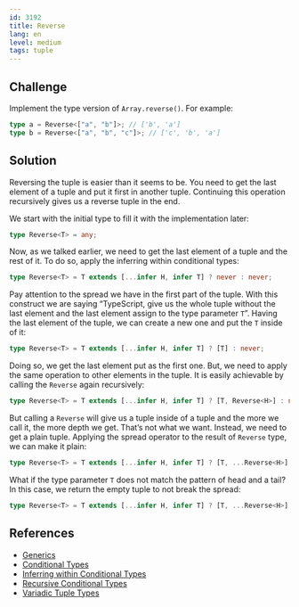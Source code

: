 ```yaml
---
id: 3192
title: Reverse
lang: en
level: medium
tags: tuple
---
```


## Challenge

Implement the type version of `Array.reverse()`.
For example:

```typescript
type a = Reverse<["a", "b"]>; // ['b', 'a']
type b = Reverse<["a", "b", "c"]>; // ['c', 'b', 'a']
```

## Solution

Reversing the tuple is easier than it seems to be.
You need to get the last element of a tuple and put it first in another tuple.
Continuing this operation recursively gives us a reverse tuple in the end.

We start with the initial type to fill it with the implementation later:

```typescript
type Reverse<T> = any;
```

Now, as we talked earlier, we need to get the last element of a tuple and the rest of it.
To do so, apply the inferring within conditional types:

```typescript
type Reverse<T> = T extends [...infer H, infer T] ? never : never;
```

Pay attention to the spread we have in the first part of the tuple.
With this construct we are saying “TypeScript, give us the whole tuple without the last element and the last element assign to the type parameter `T`”.
Having the last element of the tuple, we can create a new one and put the `T` inside of it:

```typescript
type Reverse<T> = T extends [...infer H, infer T] ? [T] : never;
```

Doing so, we get the last element put as the first one.
But, we need to apply the same operation to other elements in the tuple.
It is easily achievable by calling the `Reverse` again recursively:

```typescript
type Reverse<T> = T extends [...infer H, infer T] ? [T, Reverse<H>] : never;
```

But calling a `Reverse` will give us a tuple inside of a tuple and the more we call it, the more depth we get.
That’s not what we want.
Instead, we need to get a plain tuple.
Applying the spread operator to the result of `Reverse` type, we can make it plain:

```typescript
type Reverse<T> = T extends [...infer H, infer T] ? [T, ...Reverse<H>] : never;
```

What if the type parameter `T` does not match the pattern of head and a tail?
In this case, we return the empty tuple to not break the spread:

```typescript
type Reverse<T> = T extends [...infer H, infer T] ? [T, ...Reverse<H>] : [];
```

## References

- [Generics](https://www.typescriptlang.org/docs/handbook/2/generics.html)
- [Conditional Types](https://www.typescriptlang.org/docs/handbook/2/conditional-types.html)
- [Inferring within Conditional Types](https://www.typescriptlang.org/docs/handbook/2/conditional-types.html#inferring-within-conditional-types)
- [Recursive Conditional Types](https://www.typescriptlang.org/docs/handbook/release-notes/typescript-4-1.html#recursive-conditional-types)
- [Variadic Tuple Types](https://www.typescriptlang.org/docs/handbook/release-notes/typescript-4-0.html#variadic-tuple-types)
